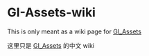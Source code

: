 # GI-Assets-wiki

This is only meant as a wiki page for [GI_Assets](https://github.com/zeroruka/GI_Assets)

这里只是 [GI_Assets](https://github.com/zeroruka/GI_Assets) 的中文 wiki
